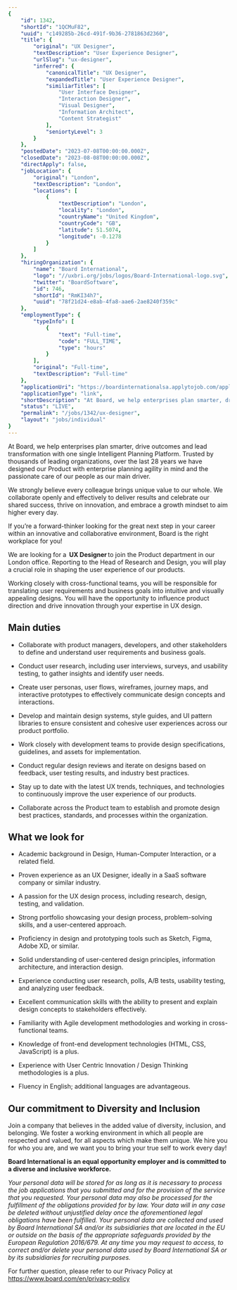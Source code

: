```yaml
---
{
	"id": 1342,
	"shortId": "1QCMuF82",
	"uuid": "c149285b-26cd-491f-9b36-2781863d2360",
	"title": {
		"original": "UX Designer",
		"textDescription": "User Experience Designer",
		"urlSlug": "ux-designer",
		"inferred": {
			"canonicalTitle": "UX Designer",
			"expandedTitle": "User Experience Designer",
			"similiarTitles": [
				"User Interface Designer",
				"Interaction Designer",
				"Visual Designer",
				"Information Architect",
				"Content Strategist"
			],
			"seniortyLevel": 3
		}
	},
	"postedDate": "2023-07-08T00:00:00.000Z",
	"closedDate": "2023-08-08T00:00:00.000Z",
	"directApply": false,
	"jobLocation": {
		"original": "London",
		"textDescription": "London",
		"locations": [
			{
				"textDescription": "London",
				"locality": "London",
				"countryName": "United Kingdom",
				"countryCode": "GB",
				"latitude": 51.5074,
				"longitude": -0.1278
			}
		]
	},
	"hiringOrganization": {
		"name": "Board International",
		"logo": "//uxbri.org/jobs/logos/Board-International-logo.svg",
		"twitter": "BoardSoftware",
		"id": 746,
		"shortId": "RmKI34h7",
		"uuid": "78f21d24-e8ab-4fa8-aae6-2ae8240f359c"
	},
	"employmentType": {
		"typeInfo": [
			{
				"text": "Full-time",
				"code": "FULL_TIME",
				"type": "hours"
			}
		],
		"original": "Full-time",
		"textDescription": "Full-time"
	},
	"applicationUri": "https://boardinternationalsa.applytojob.com/apply/G2oitM0KGZ/UX-Designer",
	"applicationType": "link",
	"shortDescription": "At Board, we help enterprises plan smarter, drive outcomes and lead transformation with one single Intelligent Planning Platform. Trusted by thousands of leading organizations, over the last 28 years",
	"status": "LIVE",
	"permalink": "/jobs/1342/ux-designer",
	"layout": "jobs/individual"
}
---
```

<p>At Board, we help enterprises plan smarter, drive outcomes and lead transformation with one single Intelligent Planning Platform. Trusted by thousands of leading organizations, over the last 28 years we have designed our Product with enterprise planning agility in mind and the passionate care of our people as our main driver. &nbsp;</p><p>We strongly believe every colleague brings unique value to our whole. We collaborate openly and effectively to deliver results and celebrate our shared success, thrive on innovation, and embrace a growth mindset to aim higher every day. &nbsp;</p><p>If you’re a forward-thinker looking for the great next step in your career within an innovative and collaborative environment, Board is the right workplace for you! &nbsp;</p><p>We are looking for a  <strong>UX Designer</strong> to join the Product department in our London office. Reporting to the Head of Research and Design, you will play a crucial role in shaping the user experience of our products.&nbsp;</p><p>Working closely with cross-functional teams, you will be responsible for translating user requirements and business goals into intuitive and visually appealing designs. You will have the opportunity to influence product direction and drive innovation through your expertise in UX design.&nbsp;</p><h2>Main duties</h2><ul><li><p>Collaborate with product managers, developers, and other stakeholders to define and understand user requirements and business goals.</p></li><li><p>Conduct user research, including user interviews, surveys, and usability testing, to gather insights and identify user needs.</p></li><li><p>Create user personas, user flows, wireframes, journey maps, and interactive prototypes to effectively communicate design concepts and interactions.</p></li><li><p>Develop and maintain design systems, style guides, and UI pattern libraries to ensure consistent and cohesive user experiences across our product portfolio.</p></li><li><p>Work closely with development teams to provide design specifications, guidelines, and assets for implementation.</p></li><li><p>Conduct regular design reviews and iterate on designs based on feedback, user testing results, and industry best practices.</p></li><li><p>Stay up to date with the latest UX trends, techniques, and technologies to continuously improve the user experience of our products.</p></li><li><p>Collaborate across the Product team to establish and promote design best practices, standards, and processes within the organization.&nbsp;</p></li></ul><h2>What we look for</h2><ul><li><p>Academic background in Design, Human-Computer Interaction, or a related field.</p></li><li><p>Proven experience as an UX Designer, ideally in a SaaS software company or similar industry.</p></li><li><p>A passion for the UX design process, including research, design, testing, and validation.</p></li><li><p>Strong portfolio showcasing your design process, problem-solving skills, and a user-centered approach.</p></li><li><p>Proficiency in design and prototyping tools such as Sketch, Figma, Adobe XD, or similar.</p></li><li><p>Solid understanding of user-centered design principles, information architecture, and interaction design.</p></li><li><p>Experience conducting user research, polls, A/B tests, usability testing, and analyzing user feedback.</p></li><li><p>Excellent communication skills with the ability to present and explain design concepts to stakeholders effectively.</p></li><li><p>Familiarity with Agile development methodologies and working in cross-functional teams.</p></li><li><p>Knowledge of front-end development technologies (HTML, CSS, JavaScript) is a plus.</p></li><li><p>Experience with User Centric Innovation / Design Thinking methodologies is a plus.</p></li><li><p>Fluency in English; additional languages are advantageous.&nbsp;</p></li></ul><h2>Our commitment to Diversity and Inclusion </h2><p>Join a company that believes in the added value of diversity, inclusion, and belonging. We foster a working environment in which all people are respected and valued, for all aspects which make them unique. We hire you for who you are, and we want you to bring your true self to work every day! &nbsp;</p><p><strong>Board International is an equal opportunity employer and is committed to a diverse and inclusive workforce.</strong></p><p><em>Your personal data will be stored for as long as it is necessary to process the job applications that you submitted and for the provision of the service that you requested. Your personal data may also be processed for the fulfillment of the obligations provided for by law. Your data will in any case be deleted without unjustified delay once the aforementioned legal obligations have been fulfilled. Your personal data are collected and used by Board International SA and/or its subsidiaries that are located in the EU or outside on the basis of the appropriate safeguards provided by the European Regulation 2016/679. At any time you may request to access, to correct and/or delete your personal data used by Board International SA or by its subsidiaries for recruiting purposes.</em></p><p>For further question, please refer to our Privacy Policy at <a target="_blank" rel="noopener noreferrer nofollow" href="https://www.board.com/en/privacy-policy">https://www.board.com/en/privacy-policy</a></p>
